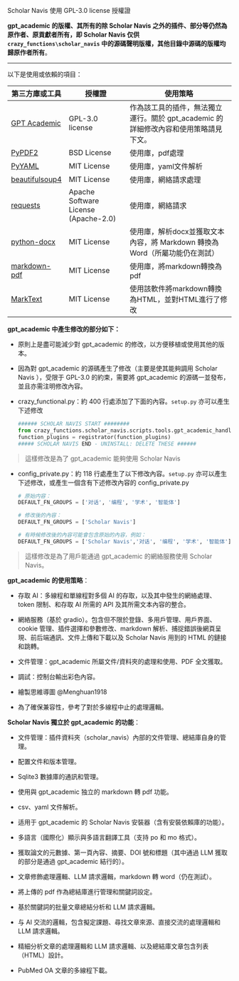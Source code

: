 Scholar Navis 使用 GPL-3.0 license 授權證

**gpt_academic 的版權、其所有的除 Scholar Navis 之外的插件、部分等仍然為原作者、原貢獻者所有，即 Scholar Navis 仅供 `crazy_functions\scholar_navis` 中的源碼聲明版權，其他目錄中源碼的版權均歸原作者所有**。

---

以下是使用或依賴的項目：

| 第三方庫或工具                                                                                 | 授權證                                  | 使用策略                                              |
| --------------------------------------------------------------------------------------- | ------------------------------------ | ------------------------------------------------- |
| <a href="https://github.com/binary-husky/gpt_academic" target="_blank">GPT Academic</a> | GPL-3.0 license                      | 作為該工具的插件，無法獨立運行。關於 gpt_academic 的詳細修改內容和使用策略請見下文。 |
| <a href="https://pypi.org/project/PyPDF2/" target="_blank">PyPDF2</a>                   | BSD License                          | 使用庫，pdf處理                                         |
| <a href="https://pypi.org/project/PyYAML" target="_blank">PyYAML</a>                    | MIT License                          | 使用庫，yaml文件解析                                      |
| <a href="https://pypi.org/project/beautifulsoup4" target="_blank">beautifulsoup4</a>    | MIT License                          | 使用庫，網絡請求處理                                        |
| <a href="https://pypi.org/project/requests/" target="_blank">requests</a>               | Apache Software License (Apache-2.0) | 使用庫，網絡請求                                          |
| <a href="https://pypi.org/project/python-docx" target="_blank">python-docx</a>          | MIT License                          | 使用庫，解析docx並獲取文本內容，將 Markdown 轉換為 Word（所屬功能仍在測試）   |
| <a href="https://pypi.org/project/markdown-pdf/" target="_blank">markdown-pdf</a>       | MIT License                          | 使用庫，將markdown轉換為pdf                               |
| <a href="https://github.com/marktext/marktext" target="_blank">MarkText</a>             | MIT License                          | 使用該軟件將markdown轉換為HTML，並對HTML進行了修改                 |

**gpt_academic 中產生修改的部分如下：**

- 原則上是盡可能減少對 gpt_academic 的修改，以方便移植或使用其他的版本。

- 因為對 gpt_academic 的源碼產生了修改（主要是使其能夠調用 Scholar Navis ），受限于 GPL-3.0 的約束，需要將 gpt_academic 的源碼一並發布，並且亦需注明修改內容。

- crazy_functional.py：約 400 行處添加了下面的內容。`setup.py` 亦可以產生下述修改
  
  ```python
  ###### SCHOLAR NAVIS START ########
  from crazy_functions.scholar_navis.scripts.tools.gpt_academic_handler import registrator
  function_plugins = registrator(function_plugins)
  ##### SCHOLAR NAVIS END - UNINSTALL: DELETE THESE ######
  ```

> 這樣修改是為了 gpt_academic 能夠使用 Scholar Navis

- config_private.py：約 118 行處產生了以下修改內容。`setup.py` 亦可以產生下述修改，或產生一個含有下述修改內容的 config_private.py
  
  ```python
  # 原始内容：
  DEFAULT_FN_GROUPS = ['对话', '编程', '学术', '智能体']
  
  # 修改後的內容：
  DEFAULT_FN_GROUPS = ['Scholar Navis']
  
  # 有時候修改後的內容可能會包含原始的內容，例如：
  DEFAULT_FN_GROUPS = ['Scholar Navis','对话', '编程', '学术', '智能体']
  ```

> 這樣修改是為了用戶能通過 gpt_academic 的網絡服務使用 Scholar Navis。

**gpt_academic 的使用策略**：

- 存取 AI：多線程和單線程對多個 AI 的存取，以及其中發生的網絡處理、token 限制、和存取 AI 所需的 API 及其所需文本內容的整合。

- 網絡服務（基於 gradio）。包含但不限於登錄、多用戶管理、用戶界面、cookie 管理、插件選擇和參數修改、markdown 解析、捕捉錯誤後網頁呈現、前后端通訊、文件上傳和下載以及 Scholar Navis 用到的 HTML 的鏈接和跳轉。

- 文件管理：gpt_academic 所屬文件/資料夾的處理和使用、PDF 全文獲取。

- 調試：控制台輸出彩色內容。

- 繪製思維導圖 @Menghuan1918

- 為了確保兼容性，參考了對於多線程中止的處理邏輯。

**Scholar Navis 獨立於 gpt_academic 的功能**：

- 文件管理：插件資料夾（scholar_navis）內部的文件管理、總結庫自身的管理。

- 配置文件和版本管理。

- Sqlite3 數據庫的通訊和管理。

- 使用與 gpt_academic 独立的 markdown 轉 pdf 功能。

- csv、yaml 文件解析。

- 适用于 gpt_academic 的 Scholar Navis 安裝器（含有安裝依賴庫的功能）。

- 多語言（國際化）顯示與多語言翻譯工具（支持 po 和 mo 格式）。

- 獲取論文的元數據、第一頁內容、摘要、DOI 號和標題（其中通過 LLM 獲取的部分是通過 gpt_academic 結行的）。

- 文章修飾處理邏輯、LLM 請求邏輯，markdown 轉 word（仍在測試）。

- 將上傳的 pdf 作為總結庫進行管理和關鍵詞設定。

- 基於關鍵詞的批量文章總結分析和 LLM 請求邏輯。

- 与 AI 交流的邏輯，包含擬定課題、尋找文章來源、直接交流的處理邏輯和 LLM 請求邏輯。

- 精細分析文章的處理邏輯和 LLM 請求邏輯、以及總結庫文章包含列表（HTML）設計。

- PubMed OA 文章的多線程下載。
